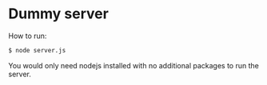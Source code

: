 # Dummy server

How to run:
```sh
$ node server.js
```

You would only need nodejs installed with no additional packages to run the server.

